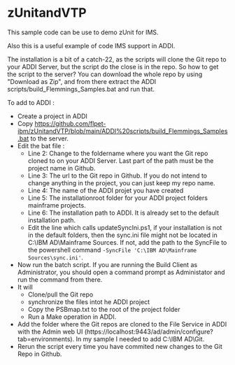 # zUnitandVTP
This sample code can be use to demo zUnit for IMS.

Also this is a useful example of code IMS support in ADDI.

The installation is a bit of a catch-22, as the scripts will clone the Git repo to your ADDI Server, but the script do the close is in the repo. So how to get the script to the server? You can download the whole repo by using "Download as Zip", and from there extract the ADDI scripts/build_Flemmings_Samples.bat and run that. 

To add to ADDI :
- Create a project in ADDI
- Copy https://github.com/flpet-ibm/zUnitandVTP/blob/main/ADDI%20scripts/build_Flemmings_Samples.bat to the server. 
- Edit the bat file :
  - Line 2: Change to the foldername where you want the Git repo cloned to on your ADDI Server. Last part of the path must be the project name in Github.
  - Line 3: The url to the Git repo in Github. If you do not intend to change anything in the project, you can just keep my repo name.
  - Line 4: The name of the ADDI projet you have created
  - Line 5: The installationroot folder for your ADDI project folders mainframe projects.
  - Line 6: The installation path to ADDI. It is already set to the default installation path.
  - Edit the line which calls updateSyncIni.ps1, if your installation is not in the default folders, then the sync.ini file might not be located in C:\IBM AD\Mainframe Sources. If not, add the path to the SyncFile to the powershell command `-SyncFile 'C:\IBM AD\Mainframe Sources\sync.ini'`.
- Now run the batch script. If you are running the Build Client as Administrator, you should open a command prompt as Administator and run the command from there.
- It will
  - Clone/pull the Git repo
  - synchronize the files intot he ADDI project
  - Copy the PSBmap.txt to the root of the project folder
  - Run a Make operation in ADDI.
- Add the folder where the Git repos are cloned to the File Service in ADDI with the  Admin web UI (https://localhost:9443/ad/admin/configure?tab=environments). In my sample I needed to add C:\IBM AD\Git.
- Rerun the script every time you have commited new changes to the Git Repo in Github.
